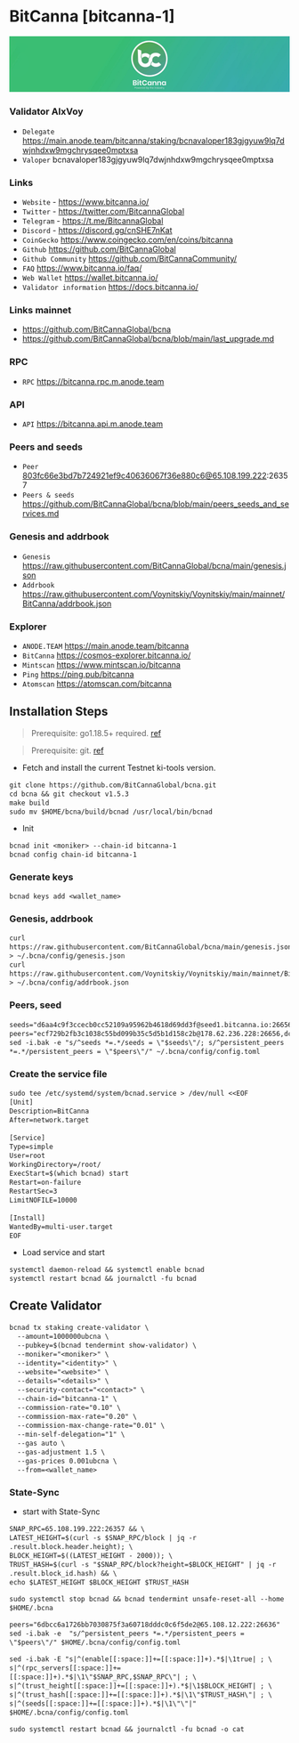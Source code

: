 # BitCanna [bitcanna-1]
![BitCanna Guide](https://github.com/Voynitskiy/Voynitskiy/blob/main/mainnet/BitCanna/BitCanna.png)
### Validator AlxVoy
* `Delegate` https://main.anode.team/bitcanna/staking/bcnavaloper183gjgyuw9lq7dwjnhdxw9mgchrysqee0mptxsa
* `Valoper` bcnavaloper183gjgyuw9lq7dwjnhdxw9mgchrysqee0mptxsa
### Links
* `Website` - https://www.bitcanna.io/
* `Twitter` - https://twitter.com/BitcannaGlobal
* `Telegram` - https://t.me/BitcannaGlobal
* `Discord` - https://discord.gg/cnSHE7nKat
* `CoinGecko` https://www.coingecko.com/en/coins/bitcanna
* `Github` https://github.com/BitCannaGlobal
* `Github Community` https://github.com/BitCannaCommunity/
* `FAQ` https://www.bitcanna.io/faq/
* `Web Wallet` https://wallet.bitcanna.io/
* `Validator information` https://docs.bitcanna.io/
### Links mainnet
* https://github.com/BitCannaGlobal/bcna
* https://github.com/BitCannaGlobal/bcna/blob/main/last_upgrade.md
### RPC
* `RPC` https://bitcanna.rpc.m.anode.team
### API
* `API` https://bitcanna.api.m.anode.team
### Peers and seeds
* `Peer` 803fc66e3bd7b724921ef9c40636067f36e880c6@65.108.199.222:26357
* `Peers & seeds` https://github.com/BitCannaGlobal/bcna/blob/main/peers_seeds_and_services.md
### Genesis and addrbook
* `Genesis` https://raw.githubusercontent.com/BitCannaGlobal/bcna/main/genesis.json
* `Addrbook` https://raw.githubusercontent.com/Voynitskiy/Voynitskiy/main/mainnet/BitCanna/addrbook.json
### Explorer
* `ANODE.TEAM` https://main.anode.team/bitcanna
* `BitCanna` https://cosmos-explorer.bitcanna.io/
* `Mintscan` https://www.mintscan.io/bitcanna
* `Ping` https://ping.pub/bitcanna
* `Atomscan` https://atomscan.com/bitcanna
## Installation Steps
>Prerequisite: go1.18.5+ required. [ref](https://golang.org/doc/install)

>Prerequisite: git. [ref](https://github.com/git/git)

* Fetch and install the current Testnet ki-tools version.
```shell
git clone https://github.com/BitCannaGlobal/bcna.git
cd bcna && git checkout v1.5.3
make build
sudo mv $HOME/bcna/build/bcnad /usr/local/bin/bcnad
```
* Init
```
bcnad init <moniker> --chain-id bitcanna-1
bcnad config chain-id bitcanna-1
```

### Generate keys
```
bcnad keys add <wallet_name>
```
### Genesis, addrbook
```
curl https://raw.githubusercontent.com/BitCannaGlobal/bcna/main/genesis.json > ~/.bcna/config/genesis.json
curl https://raw.githubusercontent.com/Voynitskiy/Voynitskiy/main/mainnet/BitCanna/addrbook.json > ~/.bcna/config/addrbook.json
```
### Peers, seed
```
seeds="d6aa4c9f3ccecb0cc52109a95962b4618d69dd3f@seed1.bitcanna.io:26656,23671067d0fd40aec523290585c7d8e91034a771@seed2.bitcanna.io:26656"
peers="ecf729b2fb3c1038c55bd099b35c5d5b1d158c2b@178.62.236.228:26656,dcdc83e240eb046faabef62e4daf1cfcecfa93a2@159.65.198.245:26656,7c00beb4956bc40cd33ced6e2c2ffe07d4fa32e7@95.216.242.82:36656"
sed -i.bak -e "s/^seeds *=.*/seeds = \"$seeds\"/; s/^persistent_peers *=.*/persistent_peers = \"$peers\"/" ~/.bcna/config/config.toml
```
### Create the service file
```
sudo tee /etc/systemd/system/bcnad.service > /dev/null <<EOF
[Unit]
Description=BitCanna
After=network.target

[Service]
Type=simple
User=root
WorkingDirectory=/root/
ExecStart=$(which bcnad) start
Restart=on-failure
RestartSec=3
LimitNOFILE=10000

[Install]
WantedBy=multi-user.target
EOF
```
* Load service and start
```
systemctl daemon-reload && systemctl enable bcnad
systemctl restart bcnad && journalctl -fu bcnad
```
## Create Validator
```
bcnad tx staking create-validator \
  --amount=1000000ubcna \
  --pubkey=$(bcnad tendermint show-validator) \
  --moniker="<moniker>" \
  --identity="<identity>" \
  --website="<website>" \
  --details="<details>" \
  --security-contact="<contact>" \
  --chain-id="bitcanna-1" \
  --commission-rate="0.10" \
  --commission-max-rate="0.20" \
  --commission-max-change-rate="0.01" \
  --min-self-delegation="1" \
  --gas auto \
  --gas-adjustment 1.5 \
  --gas-prices 0.001ubcna \
  --from=<wallet_name>
```
### State-Sync
* start with State-Sync
```
SNAP_RPC=65.108.199.222:26357 && \
LATEST_HEIGHT=$(curl -s $SNAP_RPC/block | jq -r .result.block.header.height); \
BLOCK_HEIGHT=$((LATEST_HEIGHT - 2000)); \
TRUST_HASH=$(curl -s "$SNAP_RPC/block?height=$BLOCK_HEIGHT" | jq -r .result.block_id.hash) && \
echo $LATEST_HEIGHT $BLOCK_HEIGHT $TRUST_HASH
```
```
sudo systemctl stop bcnad && bcnad tendermint unsafe-reset-all --home $HOME/.bcna
```
```
peers="6dbcc6a1726bb7030875f3a60718dddc0c6f5de2@65.108.12.222:26636"
sed -i.bak -e  "s/^persistent_peers *=.*/persistent_peers = \"$peers\"/" $HOME/.bcna/config/config.toml
```
```
sed -i.bak -E "s|^(enable[[:space:]]+=[[:space:]]+).*$|\1true| ; \
s|^(rpc_servers[[:space:]]+=[[:space:]]+).*$|\1\"$SNAP_RPC,$SNAP_RPC\"| ; \
s|^(trust_height[[:space:]]+=[[:space:]]+).*$|\1$BLOCK_HEIGHT| ; \
s|^(trust_hash[[:space:]]+=[[:space:]]+).*$|\1\"$TRUST_HASH\"| ; \
s|^(seeds[[:space:]]+=[[:space:]]+).*$|\1\"\"|" $HOME/.bcna/config/config.toml
```
```
sudo systemctl restart bcnad && journalctl -fu bcnad -o cat
```
